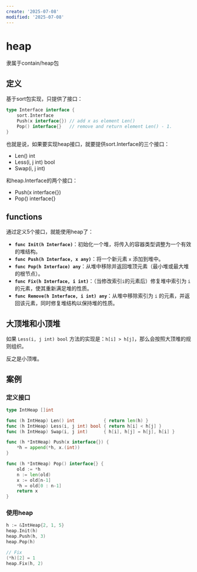 ```yaml
---
create: '2025-07-08'
modified: '2025-07-08'
---
```


# heap

隶属于contain/heap包

## 定义

基于sort包实现，只提供了接口：

```go
type Interface interface {
    sort.Interface
    Push(x interface{}) // add x as element Len()
    Pop() interface{}   // remove and return element Len() - 1.
}
```

也就是说，如果要实现heap接口，就要提供sort.Interface的三个接口：

* Len() int
* Less(i, j int) bool
* Swap(i, j int)

和heap.Interface的两个接口：

- Push(x interface{})
- Pop() interface{}

## functions

通过定义5个接口，就能使用heap了：

* **`func Init(h Interface)`**：初始化一个堆，将传入的容器类型调整为一个有效的堆结构。
* **`func Push(h Interface, x any)`**：将一个新元素 `x` 添加到堆中。
* **`func Pop(h Interface) any`**：从堆中移除并返回堆顶元素（最小堆或最大堆的根节点）。
* **`func Fix(h Interface, i int)`**：（当修改索引`i`的元素后）修复堆中索引为 `i` 的元素，使其重新满足堆的性质。
* **`func Remove(h Interface, i int) any`**：从堆中移除索引为 `i` 的元素，并返回该元素，同时修复堆结构以保持堆的性质。

## 大顶堆和小顶堆

如果 `Less(i, j int) bool` 方法的实现是：`h[i] > h[j]`，那么会按照大顶堆的规则组织。

反之是小顶堆。

## 案例

### 定义接口

```go
type IntHeap []int

func (h IntHeap) Len() int           { return len(h) }
func (h IntHeap) Less(i, j int) bool { return h[i] < h[j] }
func (h IntHeap) Swap(i, j int)      { h[i], h[j] = h[j], h[i] }

func (h *IntHeap) Push(x interface{}) {
    *h = append(*h, x.(int))
}

func (h *IntHeap) Pop() interface{} {
    old := *h
    n := len(old)
    x := old[n-1]
    *h = old[0 : n-1]
    return x
}
```

### 使用heap

```go
h := &IntHeap{2, 1, 5}
heap.Init(h)
heap.Push(h, 3)
heap.Pop(h)

// Fix
(*h)[2] = 1
heap.Fix(h, 2)
```